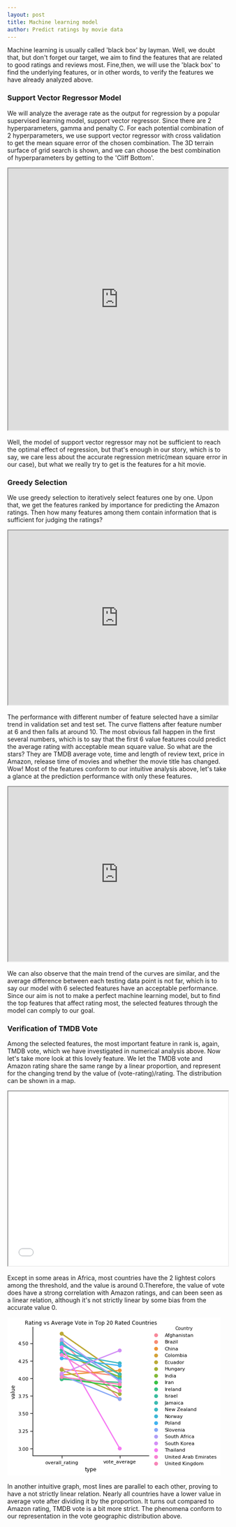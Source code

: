```yaml
---
layout: post
title: Machine learning model
author: Predict ratings by movie data
---
```

Machine learning is usually called 'black box' by layman. Well, we doubt that, but don't forget our target, we aim to find the features that are related to good ratings and reviews most. Fine,then, we will use the 'black box' to find the underlying features, or in other words, to verify the features we have already analyzed above.
### Support Vector Regressor Model
We will analyze the average rate as the output for regression by a popular supervised learning model, support vector regressor. Since there are 2 hyperparameters, gamma and penalty C. For each potential combination of 2 hyperparameters, we use support vector regressor with cross validation to get the mean square error of the chosen combination. The 3D terrain surface of grid search is shown, and we can choose the best combination of hyperparameters by getting to the 'Cliff Bottom'. 

<iframe src="https://plot.ly/~zx_haowan/4/_3d-terrain-of-gird-search-in-svr-xlog10gamma5-ylog10c5/" width="100%" height="600px"></iframe>

Well, the model of support vector regressor may not be sufficient to reach the optimal effect of regression, but that's enough in our story, which is to say, we care less about the accurate regression metric(mean square error in our case), but what we really try to get is the features for a hit movie.

### Greedy Selection
We use greedy selection to iteratively select features one by one. Upon that, we get the features ranked by importance for predicting the Amazon ratings. Then how many features among them contain information that is sufficient for judging the ratings?
<iframe src="https://plot.ly/~zx_haowan/6/cv-mse-vs-test-mse/" width="100%" height="400px"></iframe>

The performance with different number of feature selected have a similar trend in validation set and test set. The curve flattens after feature number at 6 and then falls at around 10. The most obvious fall happen in the first several numbers, which is to say that the first 6 value features could predict the average rating with acceptable mean square value. So what are the stars? They are TMDB average vote, time and length of review text, price in Amazon, release time of movies and whether the movie title has changed. Wow! Most of the features conform to our intuitive analysis above, let's take a glance at the prediction performance with only these features.

<iframe src="https://plot.ly/~zx_haowan/8/ground-truth-vs-prediction-in-test-set/" width="100%" height="400px"></iframe>

We can also observe that the main trend of the curves are similar, and the average difference between each testing data point is not far, which is to say our model with 6 selected features have an acceptable performance. Since our aim is not to make a perfect machine learning model, but to find the top features that affect rating most, the selected features through the model can comply to our goal.

### Verification of TMDB Vote
Among the selected features, the most important feature in rank is, again, TMDB vote, which we have investigated in numerical analysis above. Now let's take more look at this lovely feature. We let the TMDB vote and Amazon rating share the same range by a linear proportion, and represent for the changing trend by the value of (vote-rating)/rating. The distribution can be shown in a map.

<iframe src="map/Vote_Average_vs_Rating.html " width="100%" height="400px"></iframe>

Except in some areas in Africa, most countries have the 2 lightest colors among the threshold, and the value is around 0.Therefore, the value of vote does have a strong correlation with Amazon ratings, and can been seen as a linear relation, although it's not strictly linear by some bias from the accurate value 0.

![rva_line](img/ml/rva_line.png)

In another intuitive graph, most lines are parallel to each other, proving to have a not strictly linear relation. Nearly all countries have a lower value in average vote after dividing it by the proportion. It turns out compared to Amazon rating, TMDB vote is a bit more strict. The phenomena conform to our representation in the vote geographic distribution above. 

